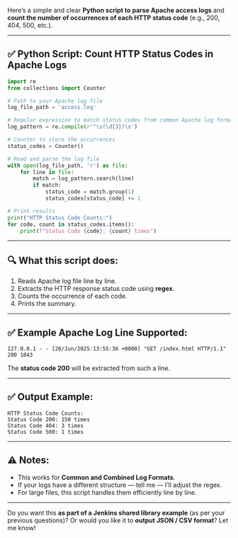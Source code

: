 Here’s a simple and clear **Python script to parse Apache access logs** and **count the number of occurrences of each HTTP status code** (e.g., 200, 404, 500, etc.).

---

## ✅ **Python Script: Count HTTP Status Codes in Apache Logs**

```python
import re
from collections import Counter

# Path to your Apache log file
log_file_path = 'access.log'

# Regular expression to match status codes from common Apache log format
log_pattern = re.compile(r'"\s(\d{3})\s')

# Counter to store the occurrences
status_codes = Counter()

# Read and parse the log file
with open(log_file_path, 'r') as file:
    for line in file:
        match = log_pattern.search(line)
        if match:
            status_code = match.group(1)
            status_codes[status_code] += 1

# Print results
print("HTTP Status Code Counts:")
for code, count in status_codes.items():
    print(f"Status Code {code}: {count} times")
```

---

## 🔍 **What this script does:**

1. Reads Apache log file line by line.
2. Extracts the HTTP response status code using **regex**.
3. Counts the occurrence of each code.
4. Prints the summary.

---

## ✅ **Example Apache Log Line Supported:**

```
127.0.0.1 - - [20/Jun/2025:13:55:36 +0000] "GET /index.html HTTP/1.1" 200 1043
```

The **status code 200** will be extracted from such a line.

---

## ✅ **Output Example:**

```
HTTP Status Code Counts:
Status Code 200: 150 times
Status Code 404: 3 times
Status Code 500: 1 times
```

---

## ⚠️ Notes:

* This works for **Common and Combined Log Formats**.
* If your logs have a different structure — tell me — I’ll adjust the regex.
* For large files, this script handles them efficiently line by line.

---

Do you want this **as part of a Jenkins shared library example** (as per your previous questions)?
Or would you like it to **output JSON / CSV format**?
Let me know!
